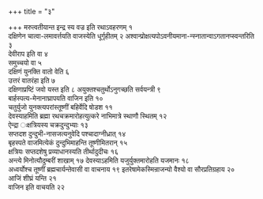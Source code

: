 +++
title = "३"

+++
मरुत्वतीयान्त इन्द्र स्य वज्र इति रथाऽवहरणम् १  
दक्षिणेन
चात्वा-लमावर्त्तयति वाजस्येति
धूर्गृहीतम् २
अश्वान्प्रोक्षत्यपोऽवनीयमाना-न्स्नातान्वाऽगतानप्स्वन्तरिति
३  
देवीराप इति वा ४  
समुच्चयो वा ५  
दक्षिणं युनक्ति वातो वेति ६  
उत्तरं
वातरंहा इति ७  
दक्षिणाप्रष्टिं जवो यस्त इति ८
अयुक्तश्चतुर्थोऽनुगच्छति सर्वयन्त्री
९  
बार्हस्पत्य-मेनानाघ्रापयति वाजिन इति १०  
चतुर्युजो
युनक्त्यपरांस्तूष्णीं
बहिर्वेदि षोडश ११  
देवस्याहमिति ब्रह्मा
रथचक्रमारोहत्युत्करे नाभिमात्रे स्थाणौ
स्थितम् १२  
ऐन्द्रा ःक्षत्रियस्य चक्रदुन्दुभ्याः १३  
सप्तदश
दुन्दुभी-नासजत्यनुवेदि पश्चादाग्नीध्रात् १४  
बृहस्पते
वाजमित्येकं दुन्दुभिमाहन्ति तूष्णीमितरान् १५  
क्षत्रियः सप्तदशेषु
प्रव्याधानस्यति तीर्थादुदीचः १६  
अन्त्ये मिनोत्यौदुम्बरीं शाखाम् १७
देवस्याऽहमिति यजुर्युक्तमारोहति यजमानः १८  
अध्वर्योश्च
तूष्णीं ब्रह्मचार्यन्तेवासी वा वाचनाय १९
इतरेषामेकस्मिन्राजन्यो वैश्यो वा
सौरप्रतिग्रहाय २०  
आजिं शीघ्रं यन्ति २१  
वाजिन इति वाचयति २२  
